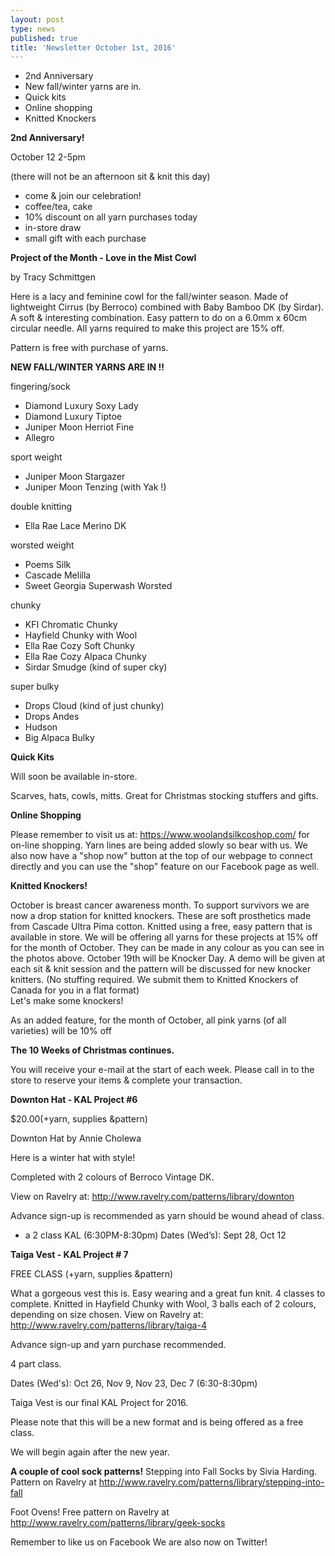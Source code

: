 ```yaml
---
layout: post
type: news
published: true
title: 'Newsletter October 1st, 2016'
---
```

- 2nd Anniversary
- New fall/winter yarns are in.
- Quick kits
- Online shopping
- Knitted Knockers

**2nd Anniversary!**

October 12  2-5pm

(there will not be an afternoon sit & knit this day)

- come & join our celebration!
- coffee/tea, cake
- 10% discount on all yarn purchases today
- in-store draw
- small gift with each purchase

**Project of the Month - Love in the Mist Cowl**

by Tracy Schmittgen

Here is a lacy and feminine cowl for the fall/winter season. Made of lightweight Cirrus (by Berroco) combined with Baby Bamboo DK (by Sirdar). A soft & interesting combination. Easy pattern to do on a 6.0mm x 60cm circular needle. All yarns required to make this project are 15% off.

Pattern is free with purchase of yarns.

**NEW FALL/WINTER YARNS ARE IN !!**

fingering/sock

- Diamond Luxury Soxy Lady
- Diamond Luxury Tiptoe
- Juniper Moon Herriot Fine
- Allegro  
 
sport weight

- Juniper Moon Stargazer
- Juniper Moon Tenzing (with Yak !)  
 
double knitting

- Ella Rae Lace Merino DK  
 
worsted weight

- Poems Silk
- Cascade Melilla
- Sweet Georgia Superwash Worsted
 
chunky

- KFI Chromatic Chunky
- Hayfield Chunky with Wool
- Ella Rae Cozy Soft Chunky
- Ella Rae Cozy Alpaca Chunky
- Sirdar Smudge (kind of super cky)
 
super bulky

- Drops Cloud (kind of just chunky)
- Drops Andes
- Hudson
- Big Alpaca Bulky
 
**Quick Kits**

Will soon be available in-store.  

Scarves, hats, cowls, mitts. Great for Christmas stocking stuffers and gifts.
 
**Online Shopping**

Please remember to visit us at: https://www.woolandsilkcoshop.com/ for on-line shopping. Yarn lines are being added slowly so bear with us. We also now have a "shop now" button at the top of our webpage to connect directly and you can use the "shop" feature on our Facebook page as well.  
   
**Knitted Knockers!**

October is breast cancer awareness month. To support survivors we are now a drop station for knitted knockers. These are soft prosthetics made from Cascade Ultra Pima cotton. Knitted using a free, easy pattern that is available in store.  We will be offering all yarns for these projects at 15% off for the month of October.  They can be made in any colour as you can see in the photos above. October 19th will be Knocker Day.  A demo will be given at each sit & knit session and the pattern will be discussed for new knocker knitters. (No stuffing required. We submit them to Knitted Knockers of Canada for you in a flat format)                              
Let's make some knockers! 

As an added feature, for the month of October, all pink yarns (of all varieties) will be 10% off  

**The 10 Weeks of Christmas continues.**

You will receive your e-mail at the start of each week. Please call in to the store to reserve your items & complete your transaction.  

**Downton Hat - KAL Project #6**

$20.00(+yarn, supplies &pattern)

Downton Hat  by Annie Cholewa

Here is a winter hat with style! 

Completed with 2 colours of Berroco Vintage DK.

View on Ravelry at:  http://www.ravelry.com/patterns/library/downton

Advance sign-up is recommended as yarn should be wound ahead of class.

- a 2 class KAL (6:30PM-8:30pm)      Dates (Wed’s):  Sept 28, Oct 12

**Taiga Vest - KAL Project # 7**

FREE CLASS (+yarn, supplies &pattern)

What a gorgeous vest this is. Easy wearing and a great fun knit. 4 classes to complete. Knitted in Hayfield Chunky with Wool, 3 balls each of 2 colours, depending on size chosen. View on Ravelry at:  http://www.ravelry.com/patterns/library/taiga-4

Advance sign-up and yarn purchase recommended.

4 part class.

Dates (Wed's): Oct 26, Nov 9, Nov 23, Dec 7  (6:30-8:30pm)   

Taiga Vest is our final KAL Project for 2016. 

Please note that this will be a new format and is being offered as a free class.

We will begin again after the new year. 


**A couple of cool sock patterns!**
Stepping into Fall Socks by Sivia Harding.
Pattern on Ravelry at http://www.ravelry.com/patterns/library/stepping-into-fall
  
Foot Ovens!
Free pattern on Ravelry at http://www.ravelry.com/patterns/library/geek-socks  

Remember to like us on Facebook
We are also now on Twitter!
